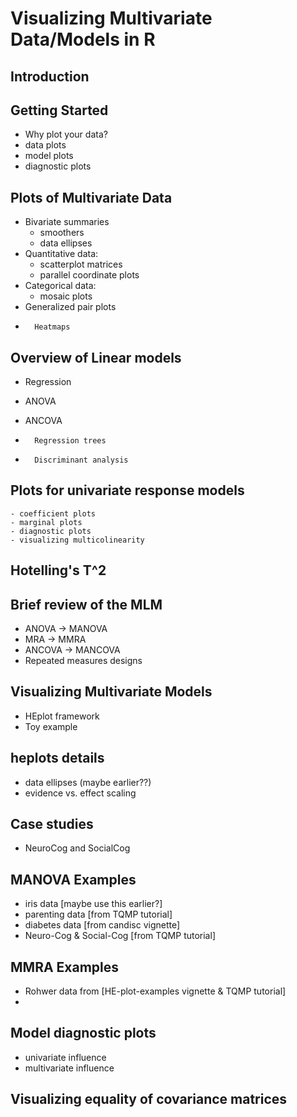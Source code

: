 # Visualizing Multivariate Data/Models in R

## Introduction

## Getting Started

-   Why plot your data?
-   data plots
-   model plots
-   diagnostic plots

## Plots of Multivariate Data

-   Bivariate summaries
    -   smoothers
    -   data ellipses
-   Quantitative data:
    -   scatterplot matrices
    -   parallel coordinate plots
-   Categorical data:
    -   mosaic plots
-   Generalized pair plots
-		Heatmaps

## Overview of Linear models

-   Regression
-   ANOVA
-   ANCOVA

-		Regression trees
-		Discriminant analysis

## Plots for univariate response models

    - coefficient plots
    - marginal plots
    - diagnostic plots
    - visualizing multicolinearity

## Hotelling's T^2

## Brief review of the MLM

-   ANOVA -\> MANOVA
-   MRA -\> MMRA
-   ANCOVA -\> MANCOVA
-   Repeated measures designs

## Visualizing Multivariate Models

-   HEplot framework
-   Toy example

## heplots details

-   data ellipses (maybe earlier??)
-   evidence vs. effect scaling

## Case studies

- NeuroCog and SocialCog

## MANOVA Examples

-   iris data [maybe use this earlier?]
-   parenting data [from TQMP tutorial]
-   diabetes data [from candisc vignette]
-   Neuro-Cog & Social-Cog [from TQMP tutorial]

## MMRA Examples

-   Rohwer data from [HE-plot-examples vignette & TQMP tutorial]
-   

## Model diagnostic plots

  - univariate influence
  - multivariate influence

## Visualizing equality of covariance matrices
